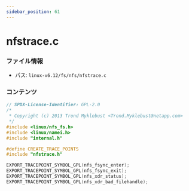 ```yaml
---
sidebar_position: 61
---
```

# nfstrace.c

### ファイル情報

- パス: `linux-v6.12/fs/nfs/nfstrace.c`

### コンテンツ

```c
// SPDX-License-Identifier: GPL-2.0
/*
 * Copyright (c) 2013 Trond Myklebust <Trond.Myklebust@netapp.com>
 */
#include <linux/nfs_fs.h>
#include <linux/namei.h>
#include "internal.h"

#define CREATE_TRACE_POINTS
#include "nfstrace.h"

EXPORT_TRACEPOINT_SYMBOL_GPL(nfs_fsync_enter);
EXPORT_TRACEPOINT_SYMBOL_GPL(nfs_fsync_exit);
EXPORT_TRACEPOINT_SYMBOL_GPL(nfs_xdr_status);
EXPORT_TRACEPOINT_SYMBOL_GPL(nfs_xdr_bad_filehandle);

```
